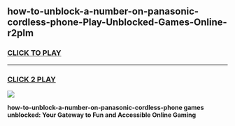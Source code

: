 
## how-to-unblock-a-number-on-panasonic-cordless-phone-Play-Unblocked-Games-Online-r2plm
<h3>
<a href="https://premium76.site?title=how-to-unblock-a-number-on-panasonic-cordless-phone&ref=25A">CLICK TO PLAY</a></h3>
<hr>

<h3>
<a href="https://premium76.site?title=how-to-unblock-a-number-on-panasonic-cordless-phone&ref=25A">CLICK 2 PLAY</a>
  
</h3>

<a href="https://premium76.site?title=how-to-unblock-a-number-on-panasonic-cordless-phone&ref=25A"><img src="https://clearcache.store/games.png"></a>


**how-to-unblock-a-number-on-panasonic-cordless-phone games unblocked: Your Gateway to Fun and Accessible Online Gaming**
